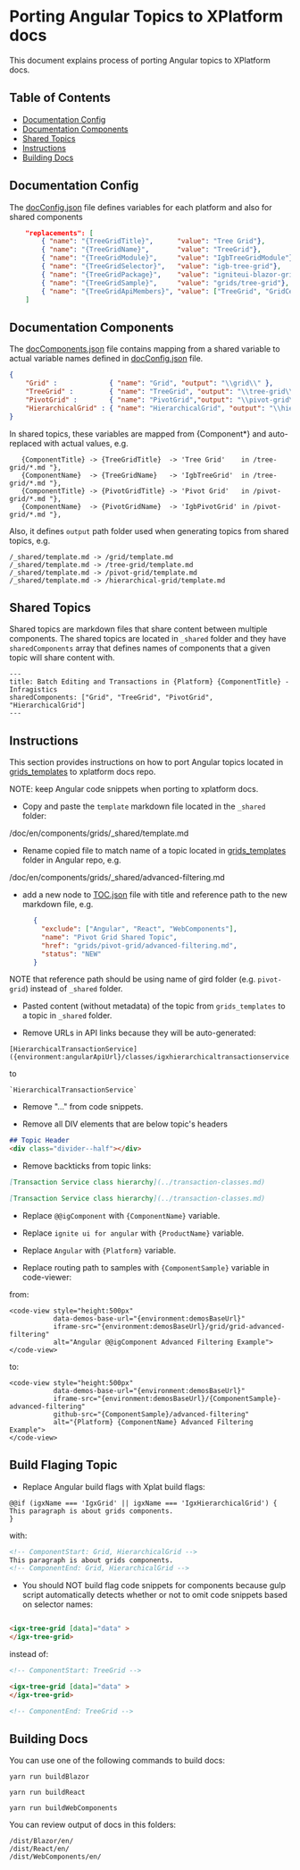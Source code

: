 # Porting Angular Topics to XPlatform docs

This document explains process of porting Angular topics to XPlatform docs.

## Table of Contents

- [Documentation Config](#Documentation-Config)
- [Documentation Components](#Documentation-Components)
- [Shared Topics](#Shared-Topics)
- [Instructions](#Instructions)
- [Building Docs](#Building-Docs)


## Documentation Config

The [docConfig.json](https://github.com/IgniteUI/igniteui-xplat-docs/blob/vnext/docConfig.json#L369) file defines variables for each platform and also for shared components

```json
    "replacements": [
        { "name": "{TreeGridTitle}",      "value": "Tree Grid"},
        { "name": "{TreeGridName}",       "value": "TreeGrid"},
        { "name": "{TreeGridModule}",     "value": "IgbTreeGridModule"},
        { "name": "{TreeGridSelector}",   "value": "igb-tree-grid"},
        { "name": "{TreeGridPackage}",    "value": "igniteui-blazor-grids"},
        { "name": "{TreeGridSample}",     "value": "grids/tree-grid"},
        { "name": "{TreeGridApiMembers}", "value": ["TreeGrid", "GridCell", "TreeGridRow", "Column"]},
    ]
```

## Documentation Components

The [docComponents.json](docComponents.json) file contains mapping from a shared variable to actual variable names defined in [docConfig.json](https://github.com/IgniteUI/igniteui-xplat-docs/blob/vnext/docConfig.json#L369) file.

```json
{
    "Grid" :             { "name": "Grid", "output": "\\grid\\" },
    "TreeGrid" :         { "name": "TreeGrid", "output": "\\tree-grid\\" },
    "PivotGrid" :        { "name": "PivotGrid","output": "\\pivot-grid\\" },
    "HierarchicalGrid" : { "name": "HierarchicalGrid", "output": "\\hierarchical-grid\\" }
}
```

In shared topics, these variables are mapped from {Component*} and auto-replaced with actual values, e.g.

```
   {ComponentTitle} -> {TreeGridTitle}  -> 'Tree Grid'    in /tree-grid/*.md "},
   {ComponentName}  -> {TreeGridName}   -> 'IgbTreeGrid'  in /tree-grid/*.md "},
   {ComponentTitle} -> {PivotGridTitle} -> 'Pivot Grid'   in /pivot-grid/*.md "},
   {ComponentName}  -> {PivotGridName}  -> 'IgbPivotGrid' in /pivot-grid/*.md "},
```

Also, it defines `output` path folder used when generating topics from shared topics, e.g.

```
/_shared/template.md -> /grid/template.md
/_shared/template.md -> /tree-grid/template.md
/_shared/template.md -> /pivot-grid/template.md
/_shared/template.md -> /hierarchical-grid/template.md
```

## Shared Topics

Shared topics are markdown files that share content between multiple components. The shared topics are located in `_shared` folder and they have `sharedComponents` array that defines names of components that a given topic will share content with.

```
---
title: Batch Editing and Transactions in {Platform} {ComponentTitle} - Infragistics
sharedComponents: ["Grid", "TreeGrid", "PivotGrid", "HierarchicalGrid"]
---
```


## Instructions

This section provides instructions on how to port Angular topics located in
[grids_templates](https://github.com/IgniteUI/igniteui-docfx/tree/master/en/components/grids_templates) to xplatform docs repo.

NOTE: keep Angular code snippets when porting to xplatform docs.


- Copy and paste the `template` markdown file located in the `_shared` folder:

/doc/en/components/grids/_shared/template.md

- Rename copied file to match name of a topic located in [grids_templates](https://github.com/IgniteUI/igniteui-docfx/tree/master/en/components/grids_templates) folder in Angular repo, e.g.


/doc/en/components/grids/_shared/advanced-filtering.md

- add a new node to [TOC.json](/docfx/en/components/toc.json) file with title and reference path to the new markdown file, e.g.

```json
      {
        "exclude": ["Angular", "React", "WebComponents"],
        "name": "Pivot Grid Shared Topic",
        "href": "grids/pivot-grid/advanced-filtering.md",
        "status": "NEW"
      }
```
NOTE that reference path should be using name of gird folder (e.g. `pivot-grid`) instead of `_shared` folder.


- Pasted content (without metadata) of the topic from `grids_templates` to a topic in `_shared` folder.

- Remove URLs in API links because they will be auto-generated:

```
[HierarchicalTransactionService]({environment:angularApiUrl}/classes/igxhierarchicaltransactionservice.html)
```

to

```
`HierarchicalTransactionService`
```

- Remove "..." from code snippets.

- Remove all DIV elements that are below topic's headers

```md
## Topic Header
<div class="divider--half"></div>
```

- Remove backticks from topic links:

```md
[Transaction Service class hierarchy](../transaction-classes.md)
```

```md
[Transaction Service class hierarchy](../transaction-classes.md)
```

- Replace `@@igComponent` with `{ComponentName}` variable.

- Replace `ignite ui for angular` with `{ProductName}` variable.

- Replace `Angular` with `{Platform}` variable.

- Replace routing path to samples with `{ComponentSample}` variable in code-viewer:

from:

```
<code-view style="height:500px"
           data-demos-base-url="{environment:demosBaseUrl}"
           iframe-src="{environment:demosBaseUrl}/grid/grid-advanced-filtering"
           alt="Angular @@igComponent Advanced Filtering Example">
</code-view>
```

to:

```
<code-view style="height:500px"
           data-demos-base-url="{environment:demosBaseUrl}"
           iframe-src="{environment:demosBaseUrl}/{ComponentSample}-advanced-filtering"
           github-src="{ComponentSample}/advanced-filtering"
           alt="{Platform} {ComponentName} Advanced Filtering Example">
</code-view>
```

## Build Flaging Topic

- Replace Angular build flags with Xplat build flags:

```
@@if (igxName === 'IgxGrid' || igxName === 'IgxHierarchicalGrid') {
This paragraph is about grids components.
}
```

with:

```md
<!-- ComponentStart: Grid, HierarchicalGrid -->
This paragraph is about grids components.
<!-- ComponentEnd: Grid, HierarchicalGrid -->
```

- You should NOT build flag code snippets for components because gulp script automatically detects whether or not to omit code snippets based on selector names:


```md

<igx-tree-grid [data]="data" >
</igx-tree-grid>

```

instead of:

```md
<!-- ComponentStart: TreeGrid -->

<igx-tree-grid [data]="data" >
</igx-tree-grid>

<!-- ComponentEnd: TreeGrid -->
```


## Building Docs

You can use one of the following commands to build docs:

```
yarn run buildBlazor
```

```
yarn run buildReact
```

```
yarn run buildWebComponents
```

You can review output of docs in this folders:

```
/dist/Blazor/en/
/dist/React/en/
/dist/WebComponents/en/
```
